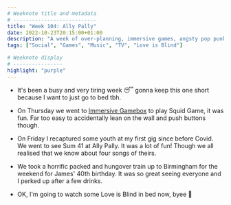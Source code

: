 ```yaml
---
# Weeknote title and metadata
# ---------------------------
title: "Week 104: Ally Pally"
date: 2022-10-23T20:15:00+01:00
description: "A week of over-planning, immersive games, angsty pop punk, the worst train journey of my life, 40th birthdays, and Love is Blind."
tags: ["Social", "Games", "Music", "TV", "Love is Blind"]

# Weeknote display
# ----------------
highlight: "purple"
---
```


  * It's been a busy and very tiring week 😴 gonna keep this one short because I want to just go to bed tbh.

  * On Thursday we went to [Immersive Gamebox](https://immersivegamebox.com/) to play Squid Game, it was fun. Far too easy to accidentally lean on the wall and push buttons though.

  * On Friday I recaptured some youth at my first gig since before Covid. We went to see Sum 41 at Ally Pally. It was a lot of fun! Though we all realised that we know about four songs of theirs.

  * We took a horrific packed and hungover train up to Birmingham for the weekend for James' 40th birthday. It was so great seeing everyone and I perked up after a few drinks.

  * OK, I'm going to watch some Love is Blind in bed now, byee :wave:
